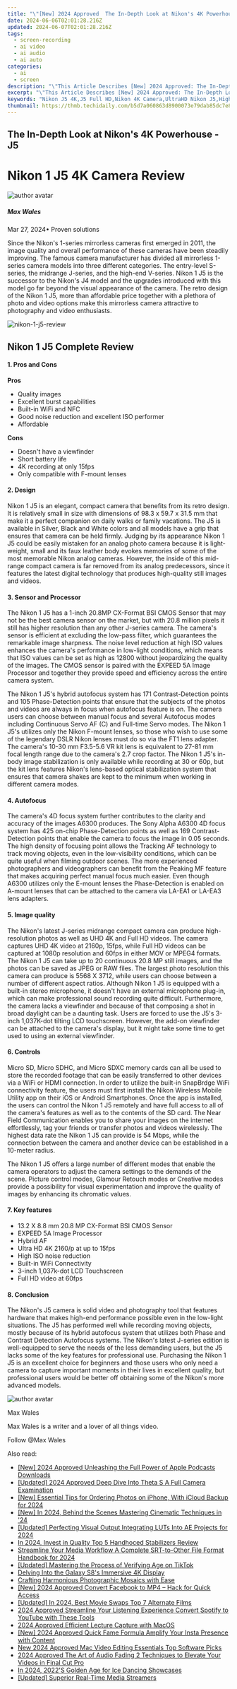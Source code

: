 ```yaml
---
title: "\"[New] 2024 Approved  The In-Depth Look at Nikon's 4K Powerhouse - J5\""
date: 2024-06-06T02:01:28.216Z
updated: 2024-06-07T02:01:28.216Z
tags: 
  - screen-recording
  - ai video
  - ai audio
  - ai auto
categories: 
  - ai
  - screen
description: "\"This Article Describes [New] 2024 Approved: The In-Depth Look at Nikon's 4K Powerhouse - J5\""
excerpt: "\"This Article Describes [New] 2024 Approved: The In-Depth Look at Nikon's 4K Powerhouse - J5\""
keywords: "Nikon J5 4K,J5 Full HD,Nikon 4K Camera,UltraHD Nikon J5,HighRes Nikon J5,ProNikon 4K Vision,Nikon DSLR 4K Power"
thumbnail: https://thmb.techidaily.com/b5d7a060863d8900073e79dab85dc7e851c9bee60e59b4a6159a2401dabd161b.jpg
---
```


## The In-Depth Look at Nikon's 4K Powerhouse - J5

# Nikon 1 J5 4K Camera Review

![author avatar](https://images.wondershare.com/filmora/article-images/max-wales-author.jpg)

##### Max Wales

 Mar 27, 2024• Proven solutions

 Since the Nikon's 1-series mirrorless cameras first emerged in 2011, the image quality and overall performance of these cameras have been steadily improving. The famous camera manufacturer has divided all mirrorless 1-series camera models into three different categories. The entry-level S-series, the midrange J-series, and the high-end V-series. Nikon 1 J5 is the successor to the Nikon's J4 model and the upgrades introduced with this model go far beyond the visual appearance of the camera. The retro design of the Nikon 1 J5, more than affordable price together with a plethora of photo and video options make this mirrorless camera attractive to photography and video enthusiasts.

![nikon-1-j5-review](https://images.wondershare.com/filmora/article-images/nikon-1-j5-review.jpg)

## Nikon 1 J5 Complete Review

#### 1. Pros and Cons

**Pros**

* Quality images
* Excellent burst capabilities
* Built-in WiFi and NFC
* Good noise reduction and excellent ISO performer
* Affordable

**Cons**

* Doesn't have a viewfinder
* Short battery life
* 4K recording at only 15fps
* Only compatible with F-mount lenses

#### 2. Design

 Nikon 1 J5 is an elegant, compact camera that benefits from its retro design. It is relatively small in size with dimensions of 98.3 x 59.7 x 31.5 mm that make it a perfect companion on daily walks or family vacations. The J5 is available in Silver, Black and White colors and all models have a grip that ensures that camera can be held firmly. Judging by its appearance Nikon 1 J5 could be easily mistaken for an analog photo camera because it is light-weight, small and its faux leather body evokes memories of some of the most memorable Nikon analog cameras. However, the inside of this mid-range compact camera is far removed from its analog predecessors, since it features the latest digital technology that produces high-quality still images and videos.

#### 3. Sensor and Processor

 The Nikon 1 J5 has a 1-inch 20.8MP CX-Format BSI CMOS Sensor that may not be the best camera sensor on the market, but with 20.8 million pixels it still has higher resolution than any other J-series camera. The camera's sensor is efficient at excluding the low-pass filter, which guarantees the remarkable image sharpness. The noise level reduction at high ISO values enhances the camera's performance in low-light conditions, which means that ISO values can be set as high as 12800 without jeopardizing the quality of the images. The CMOS sensor is paired with the EXPEED 5A Image Processor and together they provide speed and efficiency across the entire camera system.

 The Nikon 1 J5's hybrid autofocus system has 171 Contrast-Detection points and 105 Phase-Detection points that ensure that the subjects of the photos and videos are always in focus when autofocus feature is on. The camera users can choose between manual focus and several Autofocus modes including Continuous Servo AF (C) and Full-time Servo modes. The Nikon 1 J5's utilizes only the Nikon F-mount lenses, so those who wish to use some of the legendary DSLR Nikon lenses must do so via the FT1 lens adapter. The camera's 10-30 mm F3.5-5.6 VR kit lens is equivalent to 27-81 mm focal length range due to the camera's 2.7 crop factor. The Nikon 1 J5's in-body image stabilization is only available while recording at 30 or 60p, but the kit lens features Nikon's lens-based optical stabilization system that ensures that camera shakes are kept to the minimum when working in different camera modes.

#### 4. Autofocus

 The camera's 4D focus system further contributes to the clarity and accuracy of the images A6300 produces. The Sony Alpha A6300 4D focus system has 425 on-chip Phase-Detection points as well as 169 Contrast-Detection points that enable the camera to focus the image in 0.05 seconds. The high density of focusing point allows the Tracking AF technology to track moving objects, even in the low-visibility conditions, which can be quite useful when filming outdoor scenes. The more experienced photographers and videographers can benefit from the Peaking MF feature that makes acquiring perfect manual focus much easier. Even though A6300 utilizes only the E-mount lenses the Phase-Detection is enabled on A-mount lenses that can be attached to the camera via LA-EA1 or LA-EA3 lens adapters.

#### 5. Image quality

 The Nikon's latest J-series midrange compact camera can produce high-resolution photos as well as UHD 4K and Full HD videos. The camera captures UHD 4K video at 2160p, 15fps, while Full HD videos can be captured at 1080p resolution and 60fps in either MOV or MPEG4 formats. The Nikon 1 J5 can take up to 20 continuous 20.8 MP still images, and the photos can be saved as JPEG or RAW files. The largest photo resolution this camera can produce is 5568 X 3712, while users can choose between a number of different aspect ratios. Although Nikon 1 J5 is equipped with a built-in stereo microphone, it doesn't have an external microphone plug-in, which can make professional sound recording quite difficult. Furthermore, the camera lacks a viewfinder and because of that composing a shot in broad daylight can be a daunting task. Users are forced to use the J5's 3-inch 1,037K-dot tilting LCD touchscreen. However, the add-on viewfinder can be attached to the camera's display, but it might take some time to get used to using an external viewfinder.

#### 6. Controls

 Micro SD, Micro SDHC, and Micro SDXC memory cards can all be used to store the recorded footage that can be easily transferred to other devices via a WiFi or HDMI connection. In order to utilize the built-in SnapBrdge WiFi connectivity feature, the users must first install the Nikon Wireless Mobile Utility app on their iOS or Android Smartphones. Once the app is installed, the users can control the Nikon 1 J5 remotely and have full access to all of the camera's features as well as to the contents of the SD card. The Near Field Communication enables you to share your images on the internet effortlessly, tag your friends or transfer photos and videos wirelessly. The highest data rate the Nikon 1 J5 can provide is 54 Mbps, while the connection between the camera and another device can be established in a 10-meter radius.

 The Nikon 1 J5 offers a large number of different modes that enable the camera operators to adjust the camera settings to the demands of the scene. Picture control modes, Glamour Retouch modes or Creative modes provide a possibility for visual experimentation and improve the quality of images by enhancing its chromatic values.

#### 7. Key features

* 13.2 X 8.8 mm 20.8 MP CX-Format BSI CMOS Sensor
* EXPEED 5A Image Processor
* Hybrid AF
* Ultra HD 4K 2160/p at up to 15fps
* High ISO noise reduction
* Built-in WiFi Connectivity
* 3-inch 1,037k-dot LCD Touchscreen
* Full HD video at 60fps

#### 8. Conclusion

 The Nikon's J5 camera is solid video and photography tool that features hardware that makes high-end performance possible even in the low-light situations. The J5 has performed well while recording moving objects, mostly because of its hybrid autofocus system that utilizes both Phase and Contrast Detection Autofocus systems. The Nikon's latest J-series edition is well-equipped to serve the needs of the less demanding users, but the J5 lacks some of the key features for professional use. Purchasing the Nikon 1 J5 is an excellent choice for beginners and those users who only need a camera to capture important moments in their lives in excellent quality, but professional users would be better off obtaining some of the Nikon's more advanced models.

![author avatar](https://images.wondershare.com/filmora/article-images/max-wales-author.jpg)

Max Wales

Max Wales is a writer and a lover of all things video.

Follow @Max Wales


<ins class="adsbygoogle"
     style="display:block"
     data-ad-format="autorelaxed"
     data-ad-client="ca-pub-7571918770474297"
     data-ad-slot="1223367746"></ins>



<ins class="adsbygoogle"
     style="display:block"
     data-ad-client="ca-pub-7571918770474297"
     data-ad-slot="8358498916"
     data-ad-format="auto"
     data-full-width-responsive="true"></ins>


<span class="atpl-alsoreadstyle">Also read:</span>
<div><ul>
<li><a href="https://vp-tips.techidaily.com/new-2024-approved-unleashing-the-full-power-of-apple-podcasts-downloads/"><u>[New] 2024 Approved  Unleashing the Full Power of Apple Podcasts Downloads</u></a></li>
<li><a href="https://vp-tips.techidaily.com/updated-2024-approved-deep-dive-into-theta-s-a-full-camera-examination/"><u>[Updated] 2024 Approved  Deep Dive Into Theta S  A Full Camera Examination</u></a></li>
<li><a href="https://vp-tips.techidaily.com/new-essential-tips-for-ordering-photos-on-iphone-with-icloud-backup-for-2024/"><u>[New] Essential Tips for Ordering Photos on iPhone, With iCloud Backup for 2024</u></a></li>
<li><a href="https://vp-tips.techidaily.com/new-in-2024-behind-the-scenes-mastering-cinematic-techniques-in-24/"><u>[New] In 2024, Behind the Scenes  Mastering Cinematic Techniques in '24</u></a></li>
<li><a href="https://vp-tips.techidaily.com/updated-perfecting-visual-output-integrating-luts-into-ae-projects-for-2024/"><u>[Updated] Perfecting Visual Output  Integrating LUTs Into AE Projects for 2024</u></a></li>
<li><a href="https://vp-tips.techidaily.com/in-2024-invest-in-quality-top-5-handhoced-stabilizers-review/"><u>In 2024, Invest in Quality  Top 5 Handhoced Stabilizers Review</u></a></li>
<li><a href="https://vp-tips.techidaily.com/streamline-your-media-workflow-a-complete-srt-to-other-file-format-handbook-for-2024/"><u>Streamline Your Media Workflow  A Complete SRT-to-Other File Format Handbook for 2024</u></a></li>
<li><a href="https://vp-tips.techidaily.com/updated-mastering-the-process-of-verifying-age-on-tiktok/"><u>[Updated] Mastering the Process of Verifying Age on TikTok</u></a></li>
<li><a href="https://vp-tips.techidaily.com/delving-into-the-galaxy-s8s-immersive-4k-display/"><u>Delving Into the Galaxy S8's Immersive 4K Display</u></a></li>
<li><a href="https://extra-resources.techidaily.com/crafting-harmonious-photographic-mosaics-with-ease/"><u>Crafting Harmonious Photographic Mosaics with Ease</u></a></li>
<li><a href="https://facebook-videos.techidaily.com/new-2024-approved-convert-facebook-to-mp4-hack-for-quick-access/"><u>[New] 2024 Approved  Convert Facebook to MP4 – Hack for Quick Access</u></a></li>
<li><a href="https://facebook-video-footage.techidaily.com/updated-in-2024-best-movie-swaps-top-7-alternate-films/"><u>[Updated] In 2024, Best Movie Swaps  Top 7 Alternate Films</u></a></li>
<li><a href="https://youtube-stream.techidaily.com/2024-approved-streamline-your-listening-experience-convert-spotify-to-youtube-with-these-tools/"><u>2024 Approved  Streamline Your Listening Experience  Convert Spotify to YouTube with These Tools</u></a></li>
<li><a href="https://desktop-recording.techidaily.com/2024-approved-efficient-lecture-capture-with-macos/"><u>2024 Approved  Efficient Lecture Capture with MacOS</u></a></li>
<li><a href="https://instagram-video-files.techidaily.com/new-2024-approved-quick-fame-formula-amplify-your-insta-presence-with-content/"><u>[New] 2024 Approved  Quick Fame Formula  Amplify Your Insta Presence with Content</u></a></li>
<li><a href="https://smart-video-creator.techidaily.com/new-2024-approved-mac-video-editing-essentials-top-software-picks/"><u>New 2024 Approved Mac Video Editing Essentials Top Software Picks</u></a></li>
<li><a href="https://video-content-creator.techidaily.com/2024-approved-the-art-of-audio-fading-2-techniques-to-elevate-your-videos-in-final-cut-pro/"><u>2024 Approved The Art of Audio Fading 2 Techniques to Elevate Your Videos in Final Cut Pro</u></a></li>
<li><a href="https://extra-tips.techidaily.com/in-2024-2022s-golden-age-for-ice-dancing-showcases/"><u>In 2024, 2022'S Golden Age for Ice Dancing Showcases</u></a></li>
<li><a href="https://some-approaches.techidaily.com/updated-superior-real-time-media-streamers/"><u>[Updated] Superior Real-Time Media Streamers</u></a></li>
</ul></div>
